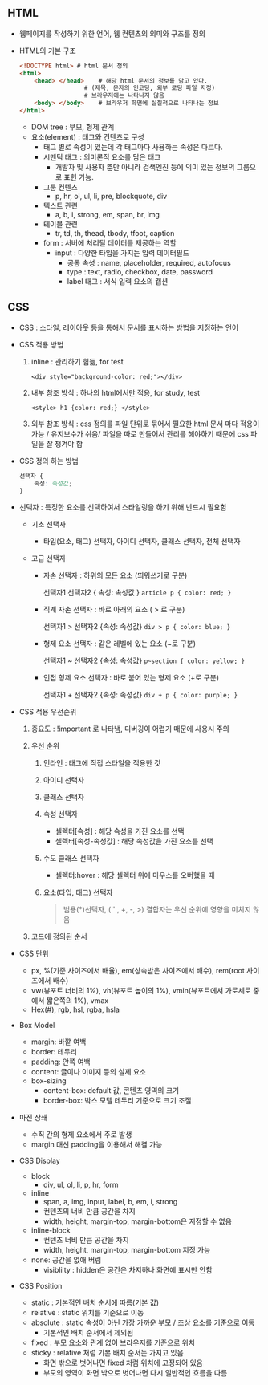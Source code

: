 ## HTML

- 웹페이지를 작성하기 위한 언어, 웹 컨텐츠의 의미와 구조를 정의

- HTML의 기본 구조

  ```html
  <!DOCTYPE html> # html 문서 정의
  <html>
      <head> </head>	# 해당 html 문서의 정보를 담고 있다.
      				# (제목, 문자의 인코딩, 외부 로딩 파일 지정)
      				# 브라우저에는 나타나지 않음
      <body> </body>	# 브라우저 화면에 실질적으로 나타나는 정보
  </html>
  ```

  - DOM tree : 부모, 형제 관계
  - 요소(element) : 태그와 컨텐츠로 구성
    - 태그 별로 속성이 있는데 각 태그마다 사용하는 속성은 다르다.
    - 시멘틱 태그 : 의미론적 요소를 담은 태그
      - 개발자 및 사용자 뿐만 아니라 검색엔진 등에 의미 있는 정보의 그룹으로 표현 가능.
    - 그룹 컨텐츠
      - p, hr, ol, ul, li, pre, blockquote, div
    - 텍스트 관련
      - a, b, i, strong, em, span, br, img
    - 테이블 관련
      - tr, td, th, thead, tbody, tfoot, caption
    - form : 서버에 처리될 데이터를 제공하는 역할
      - input : 다양한 타입을 가지는 입력 데이터필드
        - 공통 속성 : name, placeholder, required, autofocus
        - type : text, radio, checkbox, date, password
        - label 태그 : 서식 입력 요소의 캡션



## CSS

- CSS :  스타일, 레이아웃 등을 통해서 문서를 표시하는 방법을 지정하는 언어

- CSS 적용 방법

  1. inline : 관리하기 힘듦, for test

     `<div style="background-color: red;"></div>`

  2. 내부 참조 방식 : 하나의 html에서만 적용,  for study, test

     `<style> h1 {color: red;} </style>`

  3. 외부 참조 방식 : css 정의를 파일 단위로 묶어서 필요한 html 문서 마다 적용이 가능 / 유지보수가 쉬움/ 파일을 따로 만들어서 관리를 해야하기 때문에 css 파일을 잘 챙겨야 함

- CSS 정의 하는 방법

  ```css
  선택자 {
      속성: 속성값;
  }
  ```

- 선택자 : 특정한 요소를 선택하여서 스타일링을 하기 위해 반드시 필요함

  - 기초 선택자

    - 타입(요소, 태그) 선택자, 아이디 선택자, 클래스 선택자, 전체 선택자 

  - 고급 선택자

    - 자손 선택자 : 하위의 모든 요소 (띄워쓰기로 구분)

      선택자1 선택자2 { 속성: 속성값 } `article p { color: red; }`

    - 직계 자손 선택자 : 바로 아래의 요소 ( > 로 구분)

      선택자1 > 선택자2 {속성: 속성값} `div > p { color: blue; }`

    - 형제 요소 선택자 : 같은 레벨에 있는 요소 (~로 구분)

      선택자1 ~ 선택자2 {속성: 속성값} `p~section { color: yellow; }`

    - 인접 형제 요소 선택자 : 바로 붙어 있는 형제 요소 (+로 구분)

      선택자1 + 선택자2 {속성: 속성값} `div + p { color: purple; }`

- CSS 적용 우선순위

  1. 중요도 : !important 로 나타냄, 디버깅이 어렵기 때문에 사용시 주의

  2. 우선 순위

     1. 인라인 : 태그에 직접 스타일을 적용한 것

     2. 아이디 선택자

     3. 클래스 선택자

     4. 속성 선택자

        - 셀렉터[속성] : 해당 속성을 가진 요소를 선택
        - 셀렉터[속성-속성값] : 해당 속성값을 가진 요소를 선택

     5. 수도 클래스 선택자

        - 셀렉터:hover : 해당 셀렉터 위에 마우스를 오버했을 때

     6. 요소(타입, 태그) 선택자

        > 범용(*)선택자, ('' , +, -, >) 결합자는 우선 순위에 영향을 미치지 않음

  3. 코드에 정의된 순서

- CSS 단위

  - px, %(기준 사이즈에서 배율), em(상속받은 사이즈에서 배수),  rem(root 사이즈에서 배수)
  - vw(뷰포트 너비의 1%), vh(뷰포트 높이의 1%), vmin(뷰포트에서 가로세로 중에서 짧은쪽의 1%), vmax
  - Hex(#), rgb, hsl, rgba, hsla

- Box Model

  - margin: 바깥 여백
  - border: 테두리
  - padding: 안쪽 여백
  - content: 글이나 이미지 등의 실제 요소
  - box-sizing
    - content-box: default 값, 콘텐츠 영역의 크기
    - border-box: 박스 모델 테두리 기준으로 크기 조절

- 마진 상쇄

  - 수직 간의 형제 요소에서 주로 발생
  -  margin 대신 padding을 이용해서 해결 가능

- CSS Display

  - block
    - div, ul, ol, li, p, hr, form
  - inline
    - span, a, img, input, label, b, em, i, strong
    - 컨텐츠의 너비 만큼 공간을 차지
    - width, height, margin-top, margin-bottom은 지정할 수 없음
  - inline-block
    - 컨텐츠 너비 만큼 공간을 차지
    - width, height, margin-top, margin-bottom 지정 가능
  - none: 공간을 없애 버림
    - visiblilty : hidden은 공간은 차지하나 화면에 표시만 안함

- CSS Position

  - static : 기본적인 배치 순서에 따름(기본 값)
  - relative : static 위치를 기준으로 이동
  - absolute : static 속성이 아닌 가장 가까운 부모 / 조상 요소를 기준으로 이동
    - 기본적인 배치 순서에서 제외됨
  - fixed : 부모 요소와 관계 없이 브라우저를 기준으로 위치
  - sticky : relative 처럼 기본 배치 순서는 가지고 있음
    - 화면 밖으로 벗어나면 fixed 처럼 위치에 고정되어 있음
    - 부모의 영역이 화면 밖으로 벗어나면 다시 일반적인 흐름을 따름